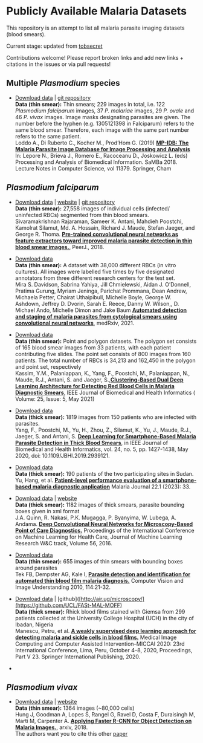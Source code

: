# Publicly Available Malaria Datasets
This repository is an attempt to list all malaria parasite imaging datasets (blood smears).

Current stage: updated from [tobsecret](https://github.com/tobsecret/Awesome_Malaria_Parasite_Imaging_Datasets)

Contributions welcome! Please report broken links and add new links + citations in the issues or via pull requests!

## Multiple *Plasmodium* species
- [Download data](https://github.com/andrealoddo/MP-IDB-The-Malaria-Parasite-Image-Database-for-Image-Processing-and-Analysis/archive/master.zip) | [git repository](https://github.com/andrealoddo/MP-IDB-The-Malaria-Parasite-Image-Database-for-Image-Processing-and-Analysis)<br>**Data (thin smear):**
Thin smears; 229 images in total, i.e. 122 *Plasmodium falciparum* images, 37 *P. malariae* images, 29 *P. ovale* and 46 *P. vivax* images. Image masks designating parasites are given. The number before the hyphen (e.g. 1305121398 in Falciparum) refers to the same blood smear.
Therefore, each image with the same part number refers to the same patient. <br>Loddo A., Di Ruberto C., Kocher M., Prod’Hom G. (2019) [**MP-IDB: The Malaria Parasite Image Database for Image Processing and Analysis**](https://link.springer.com/chapter/10.1007/978-3-030-13835-6_7) In: Lepore N., Brieva J., Romero E., Racoceanu D., Joskowicz L. (eds) Processing and Analysis of Biomedical Information. SaMBa 2018. Lecture Notes in Computer Science, vol 11379. Springer, Cham

## *Plasmodium falciparum*

 - [Download data](https://lhncbc.nlm.nih.gov/LHC-research/LHC-projects/image-processing/malaria-datasheet.html) | [website](https://ceb.nlm.nih.gov/repositories/malaria-datasets/) | [git repository](https://github.com/sivaramakrishnan-rajaraman/Deep-Neural-Ensembles-toward-Malaria-Parasite-Detection-in-Thin-Blood-Smear-Images)<br>**Data (thin smear):** 27,558 images of individual cells (infected/ uninfected RBCs) segmented from thin blood smears.<br>Sivaramakrishnan Rajaraman, Sameer K. Antani, Mahdieh Poostchi, Kamolrat Silamut, Md. A. Hossain, Richard J. Maude, Stefan Jaeger, and George R. Thoma. [**Pre-trained convolutional neural networks as feature extractors toward improved malaria parasite detection in thin blood smear images.**](https://www.ncbi.nlm.nih.gov/pubmed/29682411), PeerJ., 2018.

 - [Download data](https://data.mendeley.com/datasets/j55fyhtxn4/2) <br>**Data (thin smear):**  A dataset with 38,000 different RBCs (in vitro cultures). All images were labelled five times by five designated annotators from three different research centers for the test set. <br>Mira S. Davidson, Sabrina Yahiya, Jill Chmielewski, Aidan J. O’Donnell, Pratima Gurung, Myriam Jeninga, Parichat Prommana, Dean Andrew, Michaela Petter, Chairat Uthaipibull, Michelle Boyle, George W. Ashdown, Jeffrey D. Dvorin, Sarah E. Reece, Danny W. Wilson,, D. Michael Ando, Michelle Dimon and Jake Baum [**Automated detection and staging of malaria parasites from cytological smears using convolutional neural networks**](https://www.medrxiv.org/content/10.1101/2021.01.26.21250284v1), medRxiv, 2021.

- [Download data](https://lhncbc.nlm.nih.gov/LHC-research/LHC-projects/image-processing/malaria-datasheet.html) <br>**Data (thin smear):** Point and polygon datasets. The polygon set consists of 165 blood smear images from 33 patients, with each patient contributing five slides. The point set consists of 800 images from 160 patients. The total number of RBCs is 34,213 and 162,450 in the polygon and point set, respectively  <br> Kassim, Y.M., Palaniappan, K., Yang, F., Poostchi, M., Palaniappan, N., Maude, R.J., Antani, S. and Jaeger, S.,[**Clustering-Based Dual Deep Learning Architecture for Detecting Red Blood Cells in Malaria Diagnostic Smears**](https://ieeexplore.ieee.org/document/9244549), IEEE Journal of Biomedical and Health Informatics ( Volume: 25, Issue: 5, May 2021) 

 - [Download data](https://lhncbc.nlm.nih.gov/LHC-research/LHC-projects/image-processing/malaria-datasheet.html) <br>**Data (thick smear):**  1819 images from 150 patients who are infected with parasites. <br> Yang, F., Poostchi, M., Yu, H., Zhou, Z., Silamut, K., Yu, J., Maude, R.J., Jaeger, S. and Antani, S. [**Deep Learning for Smartphone-Based Malaria Parasite Detection in Thick Blood Smears**](https://ieeexplore.ieee.org/stamp/stamp.jsp?tp=&arnumber=8846750), in IEEE Journal of Biomedical and Health Informatics, vol. 24, no. 5, pp. 1427-1438, May 2020, doi: 10.1109/JBHI.2019.2939121.

 - [Download data](https://data.lhncbc.nlm.nih.gov/public/Malaria/MalariaScreener/index.html) <br>**Data (thick smear):** 190 patients of the two participating sites in Sudan. <br> Yu, Hang, et al. [**Patient-level performance evaluation of a smartphone-based malaria diagnostic application**](https://link.springer.com/article/10.1186/s12936-023-04446-0) Malaria Journal 22.1 (2023): 33. 

- [Download data](http://air.ug/downloads/plasmodium-phonecamera.zip) | [website](http://air.ug/microscopy/)<br>**Data (thick smear):** 1182 images of thick smears, parasite bounding boxes given in xml format <br>J.A. Quinn, R. Nakasi, P.K. Mugagga, P. Byanyima, W. Lubega, A. Andama. [**Deep Convolutional Neural Networks for Microscopy-Based Point of Care Diagnostics.**](http://proceedings.mlr.press/v56/Quinn16.pdf) Proceedings of the International Conference on Machine Learning for Health Care, Journal of Machine Learning Research W&C track, Volume 56, 2016.

- [Download data](https://drive.google.com/open?id=1EMJ7dg0TBs34sDWcj7Tj1wozXJC0wtbc)<br>**Data (thin smear):** 655 images of thin smears with bounding boxes around parasites<br>Tek FB, Dempster AG, Kale I, [**Parasite detection and identification for automated thin blood film malaria diagnosis.**](https://www.ncbi.nlm.nih.gov/pmc/articles/PMC2719653/) Computer Vision and Image Understanding 2010, 114:21-32.

- [Download data](https://rdr.ucl.ac.uk/articles/dataset/Giemsa_Stained_Thick_Blood_Films_for_Clinical_Microscopy_Malaria_Diagnosis_with_Deep_Neural_Networks_Dataset_/12173568) | [github]([http://air.ug/microscopy/](https://github.com/UCL/FASt-MAL-MOFF)<br>**Data (thick smear):** Rhick blood films stained with Giemsa from 299 patients collected at the University College Hospital (UCH) in the city of Ibadan, Nigeria <br> Manescu, Petru, et al. [**A weakly supervised deep learning approach for detecting malaria and sickle cells in blood films.**](https://link.springer.com/chapter/10.1007/978-3-030-59722-1_22) Medical Image Computing and Computer Assisted Intervention–MICCAI 2020: 23rd International Conference, Lima, Peru, October 4–8, 2020, Proceedings, Part V 23. Springer International Publishing, 2020.

- 

## *Plasmodium vivax*

- [Download data](https://data.broadinstitute.org/bbbc/BBBC041/malaria.zip) | [website](https://data.broadinstitute.org/bbbc/BBBC041/) <br>**Data (thin smear):** 1364 images (~80,000 cells)<br>Hung J, Goodman A, Lopes S, Rangel G, Ravel D, Costa F, Duraisingh M, Marti M, Carpenter A. [**Applying Faster R-CNN for Object Detection on Malaria Images.**](https://arxiv.org/abs/1804.09548), arxiv, 2018.<br> The authors want you to cite this other [paper](https://www.nature.com/articles/nmeth.2083)

